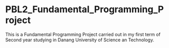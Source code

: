 # PBL2_Fundamental_Programming_Project
This is a Fundamental Programming Project carried out in my first term of Second year studying in Danang University of Science an Technology.
